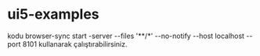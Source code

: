 # ui5-examples
kodu
browser-sync start -server --files '**/*' --no-notify --host localhost --port 8101
kullanarak çalıştırabilirsiniz. 
